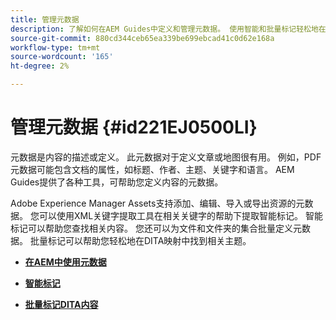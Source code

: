 ```yaml
---
title: 管理元数据
description: 了解如何在AEM Guides中定义和管理元数据。 使用智能和批量标记轻松地在DITA映射中查找相关主题。
source-git-commit: 880cd344ceb65ea339be699ebcad41c0d62e168a
workflow-type: tm+mt
source-wordcount: '165'
ht-degree: 2%

---
```


# 管理元数据 {#id221EJ0500LI}

元数据是内容的描述或定义。 此元数据对于定义文章或地图很有用。 例如，PDF元数据可能包含文档的属性，如标题、作者、主题、关键字和语言。 AEM Guides提供了各种工具，可帮助您定义内容的元数据。

Adobe Experience Manager Assets支持添加、编辑、导入或导出资源的元数据。 您可以使用XML关键字提取工具在相关关键字的帮助下提取智能标记。 智能标记可以帮助您查找相关内容。 您还可以为文件和文件夹的集合批量定义元数据。 批量标记可以帮助您轻松地在DITA映射中找到相关主题。

- **[在AEM中使用元数据](metadata-dita.md)**

- **[智能标记](web-editor-smart-tagging.md)**

- **[批量标记DITA内容](map-editor-bulk-tagging.md)**
